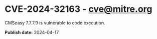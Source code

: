 # CVE-2024-32163 - cve@mitre.org

CMSeasy 7.7.7.9 is vulnerable to code execution.

**Publish date:** 2024-04-17

